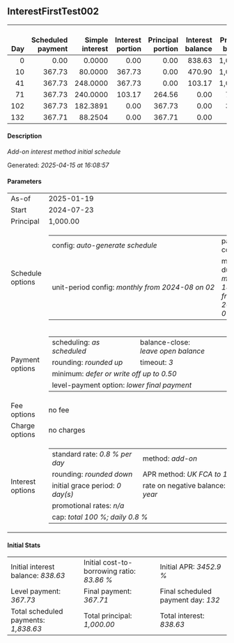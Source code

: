 <h2>InterestFirstTest002</h2><table><thead style="vertical-align: bottom;"><th style="text-align: right;">Day</th><th style="text-align: right;">Scheduled payment</th><th style="text-align: right;">Simple interest</th><th style="text-align: right;">Interest portion</th><th style="text-align: right;">Principal portion</th><th style="text-align: right;">Interest balance</th><th style="text-align: right;">Principal balance</th><th style="text-align: right;">Total simple interest</th><th style="text-align: right;">Total interest</th><th style="text-align: right;">Total principal</th></thead><tr style="text-align: right;"><td class="ci00">0</td><td class="ci01" style="white-space: nowrap;">0.00</td><td class="ci02">0.0000</td><td class="ci03">0.00</td><td class="ci04">0.00</td><td class="ci05">838.63</td><td class="ci06">1,000.00</td><td class="ci07">0.0000</td><td class="ci08">0.00</td><td class="ci09">0.00</td></tr><tr style="text-align: right;"><td class="ci00">10</td><td class="ci01" style="white-space: nowrap;">367.73</td><td class="ci02">80.0000</td><td class="ci03">367.73</td><td class="ci04">0.00</td><td class="ci05">470.90</td><td class="ci06">1,000.00</td><td class="ci07">80.0000</td><td class="ci08">367.73</td><td class="ci09">0.00</td></tr><tr style="text-align: right;"><td class="ci00">41</td><td class="ci01" style="white-space: nowrap;">367.73</td><td class="ci02">248.0000</td><td class="ci03">367.73</td><td class="ci04">0.00</td><td class="ci05">103.17</td><td class="ci06">1,000.00</td><td class="ci07">328.0000</td><td class="ci08">735.46</td><td class="ci09">0.00</td></tr><tr style="text-align: right;"><td class="ci00">71</td><td class="ci01" style="white-space: nowrap;">367.73</td><td class="ci02">240.0000</td><td class="ci03">103.17</td><td class="ci04">264.56</td><td class="ci05">0.00</td><td class="ci06">735.44</td><td class="ci07">568.0000</td><td class="ci08">838.63</td><td class="ci09">264.56</td></tr><tr style="text-align: right;"><td class="ci00">102</td><td class="ci01" style="white-space: nowrap;">367.73</td><td class="ci02">182.3891</td><td class="ci03">0.00</td><td class="ci04">367.73</td><td class="ci05">0.00</td><td class="ci06">367.71</td><td class="ci07">750.3891</td><td class="ci08">838.63</td><td class="ci09">632.29</td></tr><tr style="text-align: right;"><td class="ci00">132</td><td class="ci01" style="white-space: nowrap;">367.71</td><td class="ci02">88.2504</td><td class="ci03">0.00</td><td class="ci04">367.71</td><td class="ci05">0.00</td><td class="ci06">0.00</td><td class="ci07">838.6395</td><td class="ci08">838.63</td><td class="ci09">1,000.00</td></tr></table><p><h4>Description</h4><i>Add-on interest method initial schedule</i></p><p>Generated: <i>2025-04-15 at 16:08:57</i></p><h4>Parameters</h4><table><tr><td>As-of</td><td>2025-01-19</td></tr><tr><td>Start</td><td>2024-07-23</td></tr><tr><td>Principal</td><td>1,000.00</td></tr><tr><td>Schedule options</td><td><table><tr><td>config: <i>auto-generate schedule</i></td><td>payment count: <i>5</i></td></tr><tr><td style="white-space: nowrap;">unit-period config: <i>monthly from 2024-08 on 02</i></td><td>max duration: <i>maximum 180 days from 2024-07-23</i></td></tr></table></td></tr><tr><td>Payment options</td><td><table><tr><td>scheduling: <i>as scheduled</i></td><td>balance-close: <i>leave&nbsp;open&nbsp;balance</i></td></tr><tr><td>rounding: <i>rounded up</i></td><td>timeout: <i>3</i></td></tr><tr><td colspan='2'>minimum: <i>defer&nbsp;or&nbsp;write&nbsp;off&nbsp;up&nbsp;to&nbsp;0.50</i></td></tr><tr><td colspan='2'>level-payment option: <i>lower&nbsp;final&nbsp;payment</i></td></tr></table></td></tr><tr><td>Fee options</td><td>no fee</td></tr><tr><td>Charge options</td><td>no charges</td></tr><tr><td>Interest options</td><td><table><tr><td>standard rate: <i>0.8 % per day</i></td><td>method: <i>add-on</i></td></tr><tr><td>rounding: <i>rounded down</i></td><td>APR method: <i>UK FCA to 1 d.p.</i></td></tr><tr><td>initial grace period: <i>0 day(s)</i></td><td>rate on negative balance: <i>8 % per year</i></td></tr><tr><td colspan="2">promotional rates: <i><i>n/a</i></i></td></tr><tr><td colspan="2">cap: <i>total 100 %; daily 0.8 %</td></tr></table></td></tr></table><h4>Initial Stats</h4><table><tr><td>Initial interest balance: <i>838.63</i></td><td>Initial cost-to-borrowing ratio: <i>83.86 %</i></td><td>Initial APR: <i>3452.9 %</i></td></tr><tr><td>Level payment: <i>367.73</i></td><td>Final payment: <i>367.71</i></td><td>Final scheduled payment day: <i>132</i></td></tr><tr><td>Total scheduled payments: <i>1,838.63</i></td><td>Total principal: <i>1,000.00</i></td><td>Total interest: <i>838.63</i></td></tr></table>